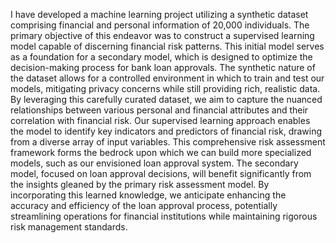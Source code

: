 I have developed a machine learning project utilizing a synthetic dataset comprising financial and personal information of 20,000 individuals. The primary objective of this endeavor was to construct a supervised learning model capable of discerning financial risk patterns. This initial model serves as a foundation for a secondary model, which is designed to optimize the decision-making process for bank loan approvals.
The synthetic nature of the dataset allows for a controlled environment in which to train and test our models, mitigating privacy concerns while still providing rich, realistic data. By leveraging this carefully curated dataset, we aim to capture the nuanced relationships between various personal and financial attributes and their correlation with financial risk.
Our supervised learning approach enables the model to identify key indicators and predictors of financial risk, drawing from a diverse array of input variables. This comprehensive risk assessment framework forms the bedrock upon which we can build more specialized models, such as our envisioned loan approval system.
The secondary model, focused on loan approval decisions, will benefit significantly from the insights gleaned by the primary risk assessment model. By incorporating this learned knowledge, we anticipate enhancing the accuracy and efficiency of the loan approval process, potentially streamlining operations for financial institutions while maintaining rigorous risk management standards.
